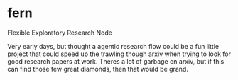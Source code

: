 # fern
Flexible Exploratory Research Node

Very early days, but thought a agentic research flow could be a fun little project that could speed up the trawling though arxiv when trying to look for good research papers at work.
Theres a lot of garbage on arxiv, but if this can find those few great diamonds, then that would be grand.

